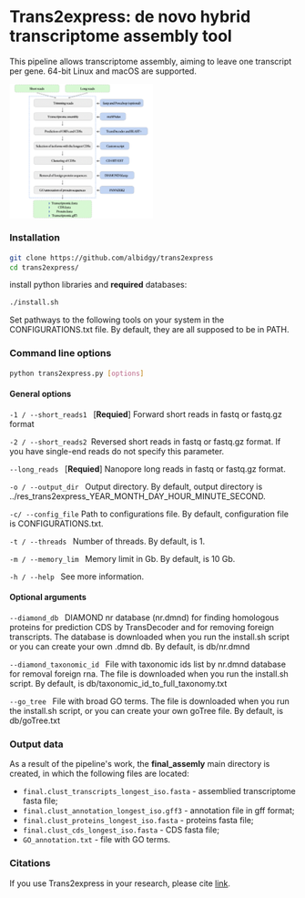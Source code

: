 # Trans2express: de novo hybrid transcriptome assembly tool

This pipeline allows transcriptome assembly, aiming to leave one transcript per gene. 64-bit Linux and macOS are supported.

<div style='justify-content: center'>
<img src="img/Fig1.png" align='center', width="50%">
</div>

### Installation
```bash
git clone https://github.com/albidgy/trans2express
cd trans2express/
```
install python libraries and __required__ databases:
```bash
./install.sh
```
Set pathways to the following tools on your system in the CONFIGURATIONS.txt file. By default, they are all supposed to be in PATH.

### Command line options
```bash
python trans2express.py [options]
```

#### General options

`-1 / --short_reads1 ` [__Requied__] Forward short reads in fastq or fastq.gz format

`-2 / --short_reads2 `Reversed short reads in fastq or fastq.gz format. If you have single-end reads do not specify this parameter.

`--long_reads ` [__Requied__] Nanopore long reads in fastq or fastq.gz format.

`-o / --output_dir ` Output directory. By default, output directory is ../res_trans2express_YEAR_MONTH_DAY_HOUR_MINUTE_SECOND.

`-c/ --config_file` Path to configurations file. By default, configuration file is CONFIGURATIONS.txt.

`-t / --threads ` Number of threads. By default, is 1.

`-m / --memory_lim ` Memory limit in Gb. By default, is 10 Gb.

`-h / --help ` See more information.

#### Optional arguments

`--diamond_db ` DIAMOND nr database (nr.dmnd) for finding homologous proteins for prediction CDS by TransDecoder and for removing foreign transcripts. The database is downloaded when you run the install.sh script or you can create your own .dmnd db. By default, is db/nr.dmnd

`--diamond_taxonomic_id ` File with taxonomic ids list by nr.dmnd database for removal foreign rna. The file is downloaded when you run the install.sh script. By default, is db/taxonomic_id_to_full_taxonomy.txt

`--go_tree ` File with broad GO terms. The file is downloaded when you run the install.sh script, or you can create your own goTree file. By default, is db/goTree.txt

### Output data

As a result of the pipeline's work, the __final_assemly__ main directory is created, in which the following files are located:
 
- `final.clust_transcripts_longest_iso.fasta` - assemblied transcriptome fasta file;
- `final.clust_annotation_longest_iso.gff3` - annotation file in gff format;
- `final.clust_proteins_longest_iso.fasta` - proteins fasta file;
- `final.clust_cds_longest_iso.fasta` - CDS fasta file;
- `GO_annotation.txt` - file with GO terms.

### Citations

If you use Trans2express in your research, please cite [link](https://doi.org/10.1101/2024.01.11.575187).

